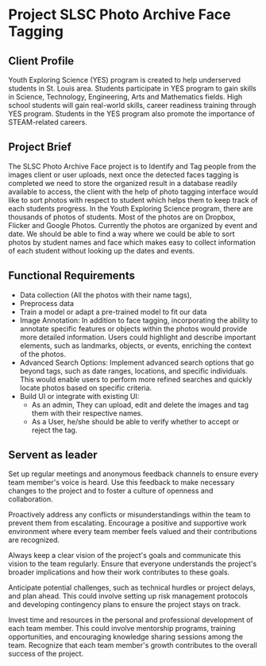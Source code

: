 # Project SLSC Photo Archive Face Tagging

## Client Profile

Youth Exploring Science (YES) program is created to help underserved students in St. Louis area. Students participate in YES program to gain skills in Science, Technology, Engineering, Arts and Mathematics fields. High school students will gain real-world skills, career readiness training through YES program. Students in the YES program also promote the importance of STEAM-related careers.

## Project Brief

The SLSC Photo Archive Face project is to Identify and Tag people from the images client or user uploads, next once the detected faces tagging is completed we need to store the organized result in a database readily available to access, the client with the help of photo tagging interface would like to sort photos with respect to student which helps them to keep track of each students progress. In the Youth Exploring Science program, there are thousands of photos of students. Most of the photos are on Dropbox, Flicker and Google Photos. Currently the photos are organized by event and date. We should be able to find a way where we could be able to sort photos by student names and face which makes easy to collect information of each student without looking up the dates and events.

## Functional Requirements

* Data collection (All the photos with their name tags),
* Preprocess data
* Train a model or adapt a pre-trained model to fit our data
* Image Annotation: In addition to face tagging, incorporating the ability to annotate specific features or objects within the photos would provide more detailed information. Users could highlight and describe important elements, such as landmarks, objects, or events, enriching the context of the photos.
* Advanced Search Options: Implement advanced search options that go beyond tags, such as date ranges, locations, and specific individuals. This would enable users to perform more refined searches and quickly locate photos based on specific criteria.
* Build UI or integrate with existing UI:
    * As an admin, They can upload, edit and delete the images and tag them with their respective names.
    * As a User, he/she should be able to verify whether to accept or reject the tag.



## Servent as leader 

Set up regular meetings and anonymous feedback channels to ensure every team member's voice is heard. Use this feedback to make necessary changes to the project and to foster a culture of openness and collaboration.

Proactively address any conflicts or misunderstandings within the team to prevent them from escalating. Encourage a positive and supportive work environment where every team member feels valued and their contributions are recognized.

Always keep a clear vision of the project's goals and communicate this vision to the team regularly. Ensure that everyone understands the project's broader implications and how their work contributes to these goals.

Anticipate potential challenges, such as technical hurdles or project delays, and plan ahead. This could involve setting up risk management protocols and developing contingency plans to ensure the project stays on track.

Invest time and resources in the personal and professional development of each team member. This could involve mentorship programs, training opportunities, and encouraging knowledge sharing sessions among the team. Recognize that each team member's growth contributes to the overall success of the project.